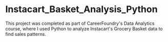 # Instacart_Basket_Analysis_Python
This project was completed as part of CareerFoundry's Data Analytics course, where I used Python to analyze Instacart's Grocery Basket data to find sales patterns.
